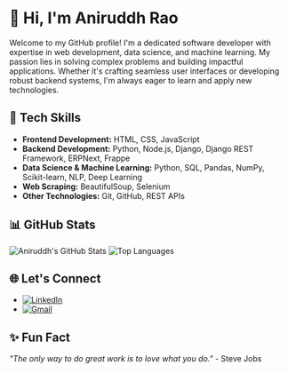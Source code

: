 # 👋 Hi, I'm Aniruddh Rao

Welcome to my GitHub profile! I'm a dedicated software developer with expertise in web development, data science, and machine learning. My passion lies in solving complex problems and building impactful applications. Whether it's crafting seamless user interfaces or developing robust backend systems, I'm always eager to learn and apply new technologies.

## 🚀 Tech Skills

- **Frontend Development:** HTML, CSS, JavaScript
- **Backend Development:** Python, Node.js, Django, Django REST Framework, ERPNext, Frappe
- **Data Science & Machine Learning:** Python, SQL, Pandas, NumPy, Scikit-learn, NLP, Deep Learning
- **Web Scraping:** BeautifulSoup, Selenium
- **Other Technologies:** Git, GitHub, REST APIs

## 📊 GitHub Stats

![Aniruddh's GitHub Stats](https://github-readme-stats.vercel.app/api?username=Anirudhrarao&show_icons=true&theme=radical)
![Top Languages](https://github-readme-stats.vercel.app/api/top-langs/?username=Anirudhrarao&layout=compact&theme=radical)

## 🌐 Let's Connect

- [![LinkedIn](https://img.shields.io/badge/LinkedIn-Aniruddh%20Rao-blue?style=flat&logo=linkedin)](https://www.linkedin.com/in/anirudhra-rao-aa013b240/)
- [![Gmail](https://img.shields.io/badge/Email-raorudhra16%40gmail.com-red?style=flat&logo=gmail)](mailto:raorudhra16@gmail.com)

## ✨ Fun Fact

_"The only way to do great work is to love what you do."_ - Steve Jobs
